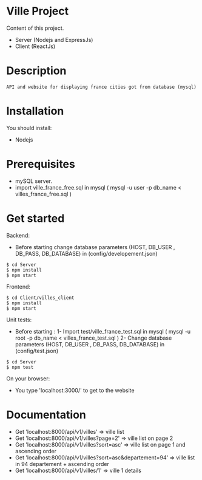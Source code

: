 # Ville Project

Content of this project.

   - Server (Nodejs and ExpressJs)
   - Client (ReactJs)
# Description
    API and website for displaying france cities got from database (mysql)
# Installation
You should install:
   - Nodejs
# Prerequisites
  - mySQL server.
  - import ville_france_free.sql in mysql ( mysql -u user -p db_name < villes_france_free.sql )


# Get started
Backend:
- Before starting change database parameters (HOST, DB_USER , DB_PASS, DB_DATABASE) in (config/developement.json)
```Sh
$ cd Server
$ npm install
$ npm start
```
Frontend:
```Sh
$ cd Client/villes_client
$ npm install
$ npm start
```

Unit tests:
- Before starting :
 1- Import test/ville_france_test.sql in mysql ( mysql -u root -p db_name < villes_france_test.sql )
 2- Change database parameters (HOST, DB_USER , DB_PASS, DB_DATABASE) in (config/test.json)
```Sh
$ cd Server
$ npm test
```
On your browser:
   - You type 'localhost:3000/' to get to the website
# Documentation
- Get 'localhost:8000/api/v1/villes' => ville list
- Get 'localhost:8000/api/v1/villes?page=2' => ville list on page 2
- Get 'localhost:8000/api/v1/villes?sort=asc' => ville list on page 1 and ascending order
- Get 'localhost:8000/api/v1/villes?sort=asc&departement=94' => ville list in 94 departement + ascending order
- Get 'localhost:8000/api/v1/villes/1' => ville 1 details
